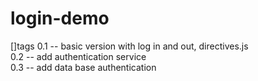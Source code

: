 login-demo
==========
[]tags
0.1 -- basic version with log in and out, directives.js<br>
0.2 -- add authentication service<br>
0.3 -- add data base authentication<br>

